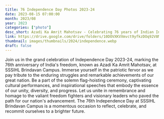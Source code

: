 ```yaml
---
title: 76 Independence Day Photos 2023-24
date: 2023-08-15 07:00:00
month: 2023/08
year: 2023
categories: ["photo"]
desc_short: Azadi Ka Amrit Mahotsav - Celebrating 76 years of Indian Independence at SSSIHL Brindavan Campus
link: https://drive.google.com/drive/folders/10DOVXKVXmvct9yfkzDOq92V8MOQoKxgy?usp=sharing
thumbnail: images/thumbnails/2024/independence.webp
draft: false
---
```


 Join us in the grand celebration of Independence Day 2023-24, marking the 76th anniversary of India's freedom, known as Azadi Ka Amrit Mahotsav, at SSSIHL Brindavan Campus. Immerse yourself in the patriotic fervor as we pay tribute to the enduring struggles and remarkable achievements of our great nation. Be a part of the solemn flag-hoisting ceremony, captivating cultural performances, and inspirational speeches that embody the essence of our unity, diversity, and progress. Let us unite in remembrance and homage to the valiant freedom fighters and visionary leaders who paved the path for our nation's advancement. The 76th Independence Day at SSSIHL Brindavan Campus is a momentous occasion to reflect, celebrate, and recommit ourselves to a brighter future.